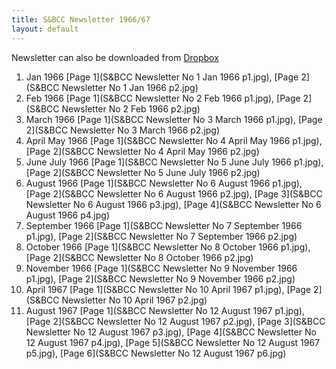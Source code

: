```yaml
---
title: S&BCC Newsletter 1966/67
layout: default
---
```


Newsletter can also be downloaded from [Dropbox](https://www.dropbox.com/sh/n7k7bejkxth97yb/AABMFwmMv1Ncb2lk9GOv9D1ua?dl=0)

1. Jan 1966 [Page 1](S&BCC Newsletter No 1 Jan 1966 p1.jpg), [Page 2](S&BCC Newsletter No 1 Jan 1966 p2.jpg)
1. Feb 1966 [Page 1](S&BCC Newsletter No 2 Feb 1966 p1.jpg), [Page 2](S&BCC Newsletter No 2 Feb 1966 p2.jpg)
1. March 1966 [Page 1](S&BCC Newsletter No 3 March 1966 p1.jpg), [Page 2](S&BCC Newsletter No 3 March 1966 p2.jpg)
1. April May 1966 [Page 1](S&BCC Newsletter No 4 April May 1966 p1.jpg), [Page 2](S&BCC Newsletter No 4 April May 1966 p2.jpg)
1. June July 1966 [Page 1](S&BCC Newsletter No 5 June July 1966 p1.jpg), [Page 2](S&BCC Newsletter No 5 June July 1966 p2.jpg)
1. August 1966 [Page 1](S&BCC Newsletter No 6 August 1966 p1.jpg), [Page 2](S&BCC Newsletter No 6 August 1966 p2.jpg), [Page 3](S&BCC Newsletter No 6 August 1966 p3.jpg), [Page 4](S&BCC Newsletter No 6 August 1966 p4.jpg)
1. September 1966 [Page 1](S&BCC Newsletter No 7 September 1966 p1.jpg), [Page 2](S&BCC Newsletter No 7 September 1966 p2.jpg)
1. October 1966 [Page 1](S&BCC Newsletter No 8 October 1966 p1.jpg), [Page 2](S&BCC Newsletter No 8 October 1966 p2.jpg)
1. November 1966 [Page 1](S&BCC Newsletter No 9 November 1966 p1.jpg), [Page 2](S&BCC Newsletter No 9 November 1966 p2.jpg)
1. April 1967 [Page 1](S&BCC Newsletter No 10 April 1967 p1.jpg), [Page 2](S&BCC Newsletter No 10 April 1967 p2.jpg)
1. August 1967 [Page 1](S&BCC Newsletter No 12 August 1967 p1.jpg), [Page 2](S&BCC Newsletter No 12 August 1967 p2.jpg), [Page 3](S&BCC Newsletter No 12 August 1967 p3.jpg),
[Page 4](S&BCC Newsletter No 12 August 1967 p4.jpg), [Page 5](S&BCC Newsletter No 12 August 1967 p5.jpg), [Page 6](S&BCC Newsletter No 12 August 1967 p6.jpg)
